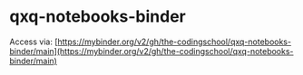 # qxq-notebooks-binder

Access via: [https://mybinder.org/v2/gh/the-codingschool/qxq-notebooks-binder/main](https://mybinder.org/v2/gh/the-codingschool/qxq-notebooks-binder/main)
